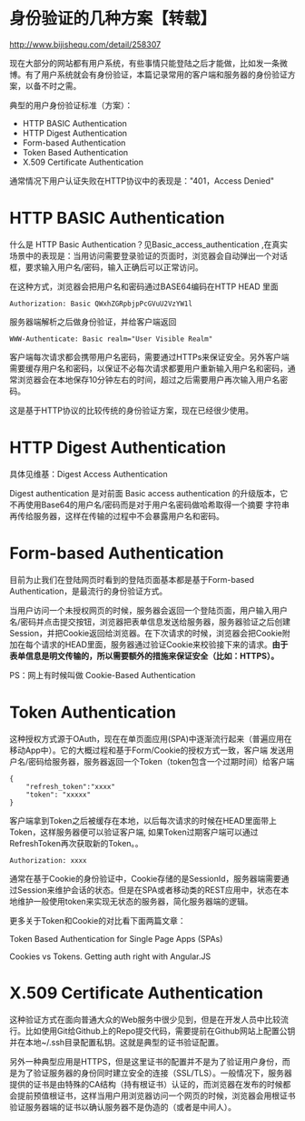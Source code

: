 # 身份验证的几种方案【转载】
http://www.bijishequ.com/detail/258307


现在大部分的网站都有用户系统，有些事情只能登陆之后才能做，比如发一条微博。有了用户系统就会有身份验证，本篇记录常用的客户端和服务器的身份验证方案，以备不时之需。

典型的用户身份验证标准（方案）：

* HTTP BASIC Authentication
* HTTP Digest Authentication
* Form-based Authentication
* Token Based Authentication
* X.509 Certificate Authentication

通常情况下用户认证失败在HTTP协议中的表现是："401，Access Denied"

# HTTP BASIC Authentication
什么是 HTTP Basic Authentication？见Basic_access_authentication ,在真实场景中的表现是：当用访问需要登录验证的页面时，浏览器会自动弹出一个对话框，要求输入用户名/密码，输入正确后可以正常访问。

在这种方式，浏览器会把用户名和密码通过BASE64编码在HTTP HEAD 里面
```
Authorization: Basic QWxhZGRpbjpPcGVuU2VzYW1l
```
服务器端解析之后做身份验证，并给客户端返回
```
WWW-Authenticate: Basic realm="User Visible Realm"
```
客户端每次请求都会携带用户名密码，需要通过HTTPs来保证安全。另外客户端需要缓存用户名和密码，以保证不必每次请求都要用户重新输入用户名和密码，通常浏览器会在本地保存10分钟左右的时间，超过之后需要用户再次输入用户名密码。

这是基于HTTP协议的比较传统的身份验证方案，现在已经很少使用。

# HTTP Digest Authentication
具体见维基：Digest Access Authentication

Digest authentication 是对前面 Basic access authentication 的升级版本，它不再使用Base64的用户名/密码而是对于用户名密码做哈希取得一个摘要
字符串再传给服务器，这样在传输的过程中不会暴露用户名和密码。

# Form-based Authentication
目前为止我们在登陆网页时看到的登陆页面基本都是基于Form-based Authentication，是最流行的身份验证方式。

当用户访问一个未授权网页的时候，服务器会返回一个登陆页面，用户输入用户名/密码并点击提交按钮，浏览器把表单信息发送给服务器，服务器验证之后创建Session，并把Cookie返回给浏览器。在下次请求的时候，浏览器会把Cookie附加在每个请求的HEAD里面，服务器通过验证Cookie来校验接下来的请求。**由于表单信息是明文传输的，所以需要额外的措施来保证安全（比如：HTTPS）。**

PS：网上有时候叫做 Cookie-Based Authentication

# Token Authentication
这种授权方式源于OAuth，现在在单页面应用(SPA)中逐渐流行起来（普遍应用在移动App中）。它的大概过程和基于Form/Cookie的授权方式一致，客户端
发送用户名/密码给服务器，服务器返回一个Token（token包含一个过期时间）给客户端
```
{
    "refresh_token":"xxxx"
    "token": "xxxxx"
}
```
客户端拿到Token之后被缓存在本地，以后每次请求的时候在HEAD里面带上Token，这样服务器便可以验证客户端, 如果Token过期客户端可以通过RefreshToken再次获取新的Token。。
```
Authorization: xxxx
```
通常在基于Cookie的身份验证中，Cookie存储的是SessionId，服务器端需要通过Session来维护会话的状态。但是在SPA或者移动类的REST应用中，状态在本地维护一般使用token来实现无状态的服务器，简化服务器端的逻辑。

更多关于Token和Cookie的对比看下面两篇文章：

Token Based Authentication for Single Page Apps (SPAs)

Cookies vs Tokens. Getting auth right with Angular.JS

# X.509 Certificate Authentication
这种验证方式在面向普通大众的Web服务中很少见到，但是在开发人员中比较流行。比如使用Git给Github上的Repo提交代码，需要提前在Github网站上配置公钥并在本地~/.ssh目录配置私钥。这就是典型的证书验证配置。

另外一种典型应用是HTTPS，但是这里证书的配置并不是为了验证用户身份，而是为了验证服务器的身份同时建立安全的连接（SSL/TLS）。一般情况下，服务器提供的证书是由特殊的CA结构（持有根证书）认证的，而浏览器在发布的时候都会提前预值根证书，这样当用户用浏览器访问一个网页的时候，浏览器会用根证书验证服务器端的证书以确认服务器不是伪造的（或者是中间人）。